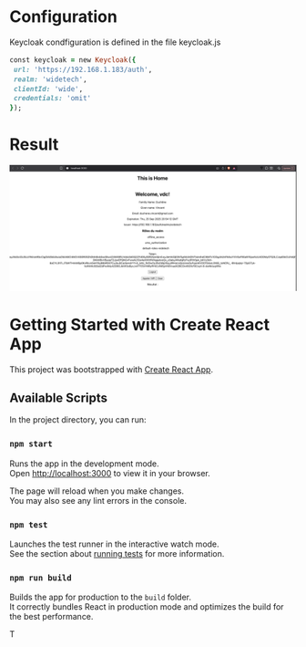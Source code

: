 # Configuration

Keycloak condfiguration is defined in the file keycloak.js

```ruby
const keycloak = new Keycloak({
 url: 'https://192.168.1.183/auth',
 realm: 'widetech',
 clientId: 'wide',
 credentials: 'omit'
});
```
# Result

![alt text](public/example.png)

# Getting Started with Create React App

This project was bootstrapped with [Create React App](https://github.com/facebook/create-react-app).

## Available Scripts

In the project directory, you can run:

### `npm start`

Runs the app in the development mode.\
Open [http://localhost:3000](http://localhost:3000) to view it in your browser.

The page will reload when you make changes.\
You may also see any lint errors in the console.

### `npm test`

Launches the test runner in the interactive watch mode.\
See the section about [running tests](https://facebook.github.io/create-react-app/docs/running-tests) for more information.

### `npm run build`

Builds the app for production to the `build` folder.\
It correctly bundles React in production mode and optimizes the build for the best performance.

T
